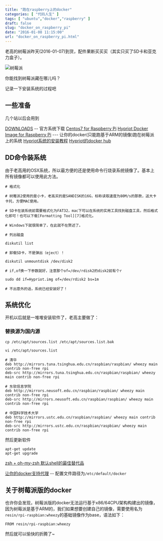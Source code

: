 ```yaml
---
title: "跑在raspberry上的docker"
categories: [ "代码人生" ]
tags: [ "ubuntu","docker","raspberry" ]
draft: false
slug: "docker_on_raspberry_pi"
date: "2016-01-08 11:15:00"
url: "docker_on_raspberry_pi.html"
---
```


老高的树莓派昨天(2016-01-07)到货，配件果断买买买（其实只买了SD卡和亚克力盒子）。


![树莓派][1]


你能找到树莓派藏在哪儿吗？

<!--more-->


记录一下安装系统的过程吧


## 一些准备

几个站以后会用到

[DOWNLOADS][2] -- 官方系统下载
[Centos7 for Raspberry Pi][3]
[Hypriot Docker Image for Raspberry Pi][4] --- 让你的docker(只能跑基于ARM的镜像)跑在树莓派上的系统
[Hypriot系统的安装教程][5]
[Hypriot的docker hub][6]

## DD命令装系统

由于老高用的OSX系统，所以最方便的还是使用命令行烧录系统镜像了。基本上所有镜像都可以使用此方法。

```
# 格式化

# 树莓派2使用的是小卡，老高买的是SANDISK的16G，标称读取速度为80M/s的那款，送大卡卡托，方便MAC使用。

# SD卡在装系统前需要格式化为FAT32，mac下可以在系统的实用工具找到磁盘工具，然后格式化即可！也可以下载[Formatting Tool][7]格式化。

# Windows下就很简单了，在此就不在赘述了。

# 列出磁盘

diskutil list

# 卸载SD卡，不是弹出（eject）！

diskutil unmountdisk /dev/disk2

# if,of换一下参数就好，注意那个of=/dev/rdisk2的disk2前有个r

sudo dd if=Hypriot.img of=/dev/rdisk2 bs=1m

# 不出意外的话，系统已经安装好了！
```

## 系统优化

开机以后就是一堆堆安装软件了，老高主要做了：

### 替换源为国内源

```
cp /etc/apt/sources.list /etc/apt/sources.list.bak

vi /etc/apt/sources.list
```

```
# 清华
deb http://mirrors.tuna.tsinghua.edu.cn/raspbian/raspbian/ wheezy main contrib non-free rpi 
deb-src http://mirrors.tuna.tsinghua.edu.cn/raspbian/raspbian/ wheezy main contrib non-free rpi 

# 东软信息学院
deb http://mirrors.neusoft.edu.cn/raspbian/raspbian/ wheezy main contrib non-free rpi 
deb-src http://mirrors.neusoft.edu.cn/raspbian/raspbian/ wheezy main contrib non-free rpi 

# 中国科学技术大学
deb http://mirrors.ustc.edu.cn/raspbian/raspbian/ wheezy main contrib non-free rpi 
deb-src http://mirrors.ustc.edu.cn/raspbian/raspbian/ wheezy main contrib non-free rpi
```

然后更新软件

```
apt-get update
apt-get upgrade
```

[zsh + oh-my-zsh 默认shell的最佳替代品][8]

[让你的docker支持代理][9] -- 配置文件路径为`/etc/default/docker`


## 关于树莓派版的docker

也许你会发现，树莓派版的docker无法运行基于x86/64CPU架构构建出的镜像，因为树莓派是基于ARM的，我们如果想要创建自己的镜像，需要使用名为`resin/rpi-raspbian:wheezy`的基础镜像作为base，语法如下：

```
FROM resin/rpi-raspbian:wheezy
```

然后就可以愉快的折腾了~


  [1]: https://blog.phpgao.com/usr/uploads/2016/01/293942554.jpg
  [2]: http://www.raspberrypi.org/downloads/
  [3]: http://mirror.centos.org/altarch/7/isos/armhfp/
  [4]: http://blog.hypriot.com/downloads/
  [5]: http://blog.hypriot.com/getting-started-with-docker-and-mac-on-the-raspberry-pi/
  [6]: https://hub.docker.com/u/hypriot/
  [7]: https://www.sdcard.org/downloads/formatter_4/eula_mac/index.html
  [8]: https://blog.phpgao.com/oh-my-zsh.html
  [9]: https://blog.phpgao.com/docker_proxy.html